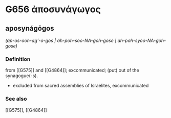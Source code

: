 # G656 ἀποσυνάγωγος

## aposynágōgos

_(ap-os-oon-ag'-o-gos | ah-poh-soo-NA-goh-gose | ah-poh-syoo-NA-goh-gose)_

### Definition

from [[G575]] and [[G4864]]; excommunicated; (put) out of the synagogue(-s).

- excluded from sacred assemblies of Israelites, excommunicated

### See also

[[G575]], [[G4864]]


